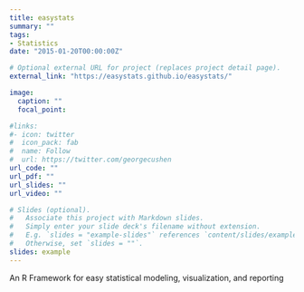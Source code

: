 ```yaml
---
title: easystats
summary: ""
tags:
- Statistics
date: "2015-01-20T00:00:00Z"

# Optional external URL for project (replaces project detail page).
external_link: "https://easystats.github.io/easystats/"

image:
  caption: ""
  focal_point:

#links:
#- icon: twitter
#  icon_pack: fab
#  name: Follow
#  url: https://twitter.com/georgecushen
url_code: ""
url_pdf: ""
url_slides: ""
url_video: ""

# Slides (optional).
#   Associate this project with Markdown slides.
#   Simply enter your slide deck's filename without extension.
#   E.g. `slides = "example-slides"` references `content/slides/example-slides.md`.
#   Otherwise, set `slides = ""`.
slides: example
---
```


An R Framework for easy statistical modeling, visualization, and reporting
